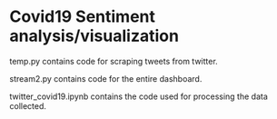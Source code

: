 # Covid19 Sentiment analysis/visualization

temp.py contains code for scraping tweets from twitter.

stream2.py contains code for the entire dashboard.

twitter_covid19.ipynb contains the code used for processing the data collected.
